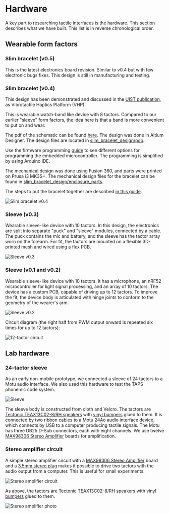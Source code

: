 # Hardware

A key part to researching tactile interfaces is the hardware. This section
describes what we have built. This list is in reverse chronological order.



## Wearable form factors

### Slim bracelet (v0.5)

This is the latest electronics board revision. Similar to v0.4 but with few
electronic bugs fixes. This design is still in manufacturing and testing.

### Slim bracelet (v0.4)

This design has been demonstrated and discussed in the
[UIST publication](https://dl.acm.org/doi/10.1145/3472749.3474772), as
Vibrotactile Haptics Platform (VHP).

This is wearable watch-band like device with 8 tactors. Compared to our earlier
"sleeve" form factors, the idea here is that a band is more convenient to put on
and wear.

The pdf of the schematic can be found
[here](slim_bracelet_design/pcb/slim_schematic_v1.pdf). The design was done in
Altium Designer. The design files are located in
[slim_bracelet_design/pcb](https://github.com/google/audio-to-tactile/tree/main/extras/doc/hardware/slim_bracelet_design/pcb).

Use the firmware programming [guide](../firmware/index.md) to see different
options for programming the embedded microcontroller. The programming is
simplified by using Arduino IDE.

The mechanical design was done using Fusion 360, and parts were printed on Prusa
i3 MK3S+. The mechanical design files for the bracelet can be found in
[slim_bracelet_design/enclosure_parts](https://github.com/google/audio-to-tactile/tree/main/extras/doc/hardware/slim_bracelet_design/enclosure_parts).

The steps to put the bracelet together are described
[in this guide](../mechanical/index.md).

![Slim bracelet v0.4](../slim_v0.4.jpg)

### Sleeve (v0.3)

Wearable sleeve-like device with 10 tactors. In this design, the electronics are
split into separate "puck" and "sleeve" modules, connected by a cable. The puck
contains the mic and battery, and the sleeve has the tactor array worn on the
forearm. For fit, the tactors are mounted on a flexible 3D-printed mesh and
wired using a flex PCB.

![Sleeve v0.3](sleeve_v0.3.jpg)


### Sleeve (v0.1 and v0.2)

Wearable sleeve-like device with 10 tactors. It has a microphone, an nRF52
microcontroller for light signal processing, and an array of 10 tactors. The
device has a custom PCB, capable of driving up to 12 tactors. To improve the
fit, the device body is articulated with hinge joints to conform to the geometry
of the wearer's arm.

![Sleeve v0.2](sleeve_v0.2.jpg)

Circuit diagram (the right half from PWM output onward is repeated six times
for up to 12 tactors):

![12-tactor circuit](12_tactor_circuit.png)


## Lab hardware

### 24-tactor sleeve

As an early non-mobile prototype, we connected a sleeve of 24 tactors to a Motu
audio interface. We also used this hardware to test the TAPS phonemic code system.

![Sleeve](motu_sleeve.jpg)

The sleeve body is constructed from cloth and Velcro. The tactors are
[Tectonic TEAX13C02-8/RH
speakers](https://www.parts-express.com/tectonic-teax13c02-8-rh-13mm-exciter-8-ohms--297-214)
with [vinyl
bumpers](https://www.amazon.com/Shepherd-Hardware-9965-SurfaceGard-Self-Adhesive/dp/B0007GFC46)
glued to them. It is connected by two ribbon cables to a [Motu
24Ao](http://motu.com/products/avb/24ai-24ao) audio interface device, which
connects by USB to a computer producing tactile signals. The Motu has three
DB25 D-Sub connectors, each with eight channels. We use twelve [MAX98306
Stereo Amplifier](https://www.adafruit.com/product/987) boards for
amplification.


### Stereo amplifier circuit

A simple stereo amplifier circuit with a [MAX98306 Stereo
Amplifier](https://www.adafruit.com/product/987) board and a [3.5mm stereo
plug](https://www.adafruit.com/product/1800) makes it possible to drive two
tactors with the audio output from a computer. This is useful for small
experiments.

![Stereo amplifier circuit](stereo_amplifier_circuit.svg)

As above, the tactors are [Tectonic TEAX13C02-8/RH
speakers](https://www.parts-express.com/tectonic-teax13c02-8-rh-13mm-exciter-8-ohms--297-214)
with [vinyl
bumpers](https://www.amazon.com/Shepherd-Hardware-9965-SurfaceGard-Self-Adhesive/dp/B0007GFC46)
glued to them.

![Stereo amplifier photo](stereo_amplifier_photo.jpg)

